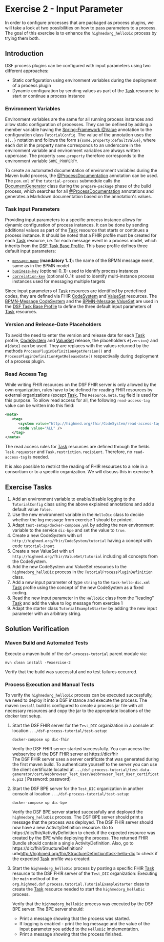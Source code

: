 # Exercise 2 - Input Parameter
In order to configure processes that are packaged as process plugins, we will take a look at two possibilities on how to pass parameters to a process. The goal of this exercise is to enhance the `highmedorg_helloDic` process by trying them both.

## Introduction
DSF process plugins can be configured with input parameters using two different approaches: 

* Static configuration using environment variables during the deployment of a process plugin 
* Dynamic configuration by sending values as part of the [Task](http://hl7.org/fhir/R4/task.html) resource to start or continue a process instance

### Environment Variables
Environment variables are the same for all running process instances and allow static configuration of processes. They can be defined by adding a member variable having the [Spring-Framework @Value](https://docs.spring.io/spring-framework/docs/current/reference/html/core.html#beans-value-annotations) annotation to the configuration class `TutorialConfig`. The value of the annotation uses the `${..}` notation and follows the form `${some.property:defaultValue}`, where each dot in the property name corresponds to an underscore in the environment variable and environment variables are always written uppercase. The property `some.property` therefore corresponds to the environment variable `SOME_PROPERTY`.

To create an automated documentation of environment variables during the Maven build process, the [@ProcessDocumentation](https://github.com/highmed/highmed-dsf/blob/main/dsf-tools/dsf-tools-documentation-generator/src/main/java/org/highmed/dsf/tools/generator/ProcessDocumentation.java) annotation can be used. The `pom.xml` of the `tutorial-process` submodule calls the [DocumentGenerator](https://github.com/highmed/highmed-dsf/blob/main/dsf-tools/dsf-tools-documentation-generator/src/main/java/org/highmed/dsf/tools/generator/DocumentationGenerator.java) class during the `prepare-package` phase of the build process, which searches for all [@ProcessDocumentation](https://github.com/highmed/highmed-dsf/blob/main/dsf-tools/dsf-tools-documentation-generator/src/main/java/org/highmed/dsf/tools/generator/ProcessDocumentation.java) annotations and generates a Markdown documentation based on the annotation's values.

### Task Input Parameters
Providing input parameters to a specific process instance allows for dynamic configuration of process instances. It can be done by sending additional values as part of the [Task](http://hl7.org/fhir/R4/task.html) resource that starts or continues a process instance. It should be noted that a FHIR profile must be created for each [Task](http://hl7.org/fhir/R4/task.html) resource, i.e. for each message event in a process model, which inherits from the [DSF Task Base Profile](https://github.com/highmed/highmed-dsf/blob/main/dsf-fhir/dsf-fhir-validation/src/main/resources/fhir/StructureDefinition/highmed-task-base-0.5.0.xml). This base profile defines three default input parameters:

* [`message-name`](https://github.com/highmed/highmed-dsf/blob/f372b757b22d59b3594a220f7f380c60aa6f00b8/dsf-fhir/dsf-fhir-validation/src/main/resources/fhir/StructureDefinition/highmed-task-base-0.5.0.xml#L106-L145) (**mandatory 1..1**): the name of the BPMN message event, same as in the BPMN model
* [`business-key`](https://github.com/highmed/highmed-dsf/blob/f372b757b22d59b3594a220f7f380c60aa6f00b8/dsf-fhir/dsf-fhir-validation/src/main/resources/fhir/StructureDefinition/highmed-task-base-0.5.0.xml#L146-L184) (optional 0..1): used to identify process instances
* [`correlation-key`](https://github.com/highmed/highmed-dsf/blob/f372b757b22d59b3594a220f7f380c60aa6f00b8/dsf-fhir/dsf-fhir-validation/src/main/resources/fhir/StructureDefinition/highmed-task-base-0.5.0.xml#L185-L223) (optional 0..1): used to identify multi-instance process instances used for messaging multiple targets

Since input parameters  of [Task](http://hl7.org/fhir/R4/task.html) resources are identified by predefined codes, they are defined via FHIR [CodeSystem](http://hl7.org/fhir/R4/codesystem.html) and [ValueSet](http://hl7.org/fhir/R4/valueset.html) resources. The [BPMN-Message CodeSystem](https://github.com/highmed/highmed-dsf/blob/main/dsf-fhir/dsf-fhir-validation/src/main/resources/fhir/CodeSystem/highmed-bpmn-message-0.5.0.xml) and the [BPMN-Message ValueSet](
https://github.com/highmed/highmed-dsf/blob/main/dsf-fhir/dsf-fhir-validation/src/main/resources/fhir/ValueSet/highmed-bpmn-message-0.5.0.xml) are used in the [DSF Task Base Profile](https://github.com/highmed/highmed-dsf/blob/main/dsf-fhir/dsf-fhir-validation/src/main/resources/fhir/StructureDefinition/highmed-task-base-0.5.0.xml) to define the three default input parameters of [Task](http://hl7.org/fhir/R4/task.html) resources.

### Version and Release-Date Placeholders
To avoid the need to enter the version and release date for each [Task](http://hl7.org/fhir/R4/task.html) profile, [CodeSystem](http://hl7.org/fhir/R4/codesystem.html) and [ValueSet](http://hl7.org/fhir/R4/valueset.html) release, the placeholders `#{version}` and `#{date}` can be used. They are replaces with the values returned by the methods `ProcessPluginDefinition#getVersion()` and `ProcessPluginDefinition#getReleaseDate()` respectivally during deployment of a process plugin.

### Read Access Tag
While writing FHIR resources on the DSF FHIR server is only allowed by the own organization, rules have to be defined for reading FHIR resources by external organizations (except [Task](http://hl7.org/fhir/R4/task.html). The `Resource.meta.tag` field is used for this purpose. To allow read access for all, the following `read-access-tag` value can be written into this field:

```xml
<meta>
   <tag>
      <system value="http://highmed.org/fhir/CodeSystem/read-access-tag" />
      <code value="ALL" />
   </tag>
</meta>
```

The read access rules for [Task](http://hl7.org/fhir/R4/task.html) resources are defined through the fields `Task.requester` and `Task.restriction.recipient`. Therefore, no `read-access-tag` is needed.

It is also possible to restrict the reading of FHIR resources to a role in a consortium or to a specific organization. We will discuss this in exercise 5.

## Exercise Tasks
1. Add an environment variable to enable/disable logging to the `TutorialConfig` class using the above explained
   annotations and add a default value `false`.
2. Use the new environment variable in the `HelloDic` class to decide whether the log message from exercise 1 should be
   printed.
3. Adapt `test-setup/docker-compose.yml` by adding the new environment variable to the service `dic-bpe` and set the
   value to `true`.
4. Create a new CodeSystem with url `http://highmed.org/fhir/CodeSystem/tutorial` having a concept with
   code `tutorial-input`.
5. Create a new ValueSet with url `http://highmed.org/fhir/ValueSet/tutorial` including all concepts from the
   CodeSystem.
6. Add the new CodeSystem and ValueSet resources to the `highmedorg_helloDic` process in
   the `TutorialProcessPluginDefinition` class.
7. Add a new input parameter of type `string` to the `task-hello-dic.xml` [Task](http://hl7.org/fhir/R4/task.html)
   profile using the concept of the new CodeSystem as a fixed coding.
8. Read the new input parameter in the `HelloDic` class from the "leading" [Task](http://hl7.org/fhir/R4/task.html) and
   add the value to log message from exercise 1
9. Adapt the starter class `TutorialExampleStarter` by adding the new input parameter with an arbitrary string.

## Solution Verification
### Maven Build and Automated Tests
Execute a maven build of the `dsf-process-tutorial` parent module via:

```
mvn clean install -Pexercise-2
```

Verify that the build was successful and no test failures occurred.

### Process Execution and Manual Tests
To verify the `highmedorg_helloDic` process can be executed successfully, we need to deploy it into a DSF instance and
execute the process. The maven `install` build is configured to create a process jar file with all necessary resources
and copy the jar to the appropriate locations of the docker test setup.

1. Start the DSF FHIR server for the `Test_DIC` organization in a console at
   location `.../dsf-process-tutorial/test-setup`:
   ```
   docker-compose up dic-fhir
   ```
   Verify the DSF FHIR server started successfully. You can access the webservice of the DSF FHIR server
   at https://dic/fhir  
   The DSF FHIR server uses a server certificate that was generated during the first maven build. To authenticate
   yourself to the server you can use the client certificate located
   at `.../dsf-process-tutorial/test-data-generator/cert/Webbrowser_Test_User/Webbrowser_Test_User_certificate.p12` (
   Password: password)

2. Start the DSF BPE server for the `Test_DIC` organization in another console at
   location `.../dsf-process-tutorial/test-setup`:
   ```
   docker-compose up dic-bpe
   ```
   Verify the DSF BPE server started successfully and deployed the `highmedorg_helloDic` process. The DSF BPE server should
   print a message that the process was deployed. The DSF FHIR server should now have a new ActivityDefinition resource.
   Go to https://dic/fhir/ActivityDefinition to check if the expected resource was created by the BPE while deploying
   the process. The returned FHIR Bundle should contain a single ActivityDefinition. Also, go
   to https://dic/fhir/StructureDefinition?url=http://highmed.org/fhir/StructureDefinition/task-hello-dic to check if
   the expected [Task](http://hl7.org/fhir/R4/task.html) profile was created.

3. Start the `highmedorg_helloDic` process by posting a specific FHIR [Task](http://hl7.org/fhir/R4/task.html) resource to the DSF FHIR server of the `Test_DIC` organization:
   Executing the `main` method of the `org.highmed.dsf.process.tutorial.TutorialExampleStarter` class to create the [Task](http://hl7.org/fhir/R4/task.html) resource needed to start the `highmedorg_helloDic` process.

   Verify that the `highmedorg_helloDic` process was executed by the DSF BPE server. The BPE server should:
    * Print a message showing that the process was started.
    * If logging is enabled - print the log message and the value of the input parameter you added to the `HelloDic`
      implementation.
    * Print a message showing that the process finished.